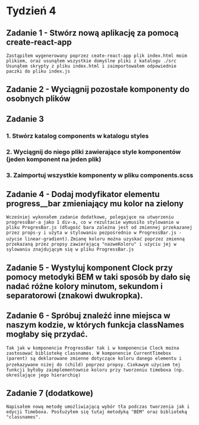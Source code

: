# Tydzień 4

## Zadanie 1 - Stwórz nową aplikację za pomocą create-react-app

`Zastąpiłem wygenerowany poprzez ceate-react-app plik index.html moim plikiem, oraz usunąłem wszystkie domyślne pliki z katalogu ./src`
`Usunąłem skrypty z pliku index.html i zaimportowałem odpowiednie paczki do pliku index.js`

## Zadanie 2 - Wyciągnij pozostałe komponenty do osobnych plików

## Zadanie 3 
### 1. Stwórz katalog components w katalogu styles
### 2. Wyciągnij do niego pliki zawierające style komponentów (jeden komponent na jeden plik)
### 3. Zaimportuj wszystkie komponenty w pliku components.scss

## Zadanie 4 - Dodaj modyfikator elementu progress__bar zmieniający mu kolor na zielony 
`Wcześniej wykonałem zadanie dodatkowe, polegające na utworzeniu progressBar-a jako 1 div-a, co w rezultacie wymusiło stylowanie w pliku ProgresBar.js (długość bara zależna jest od zmiennej przekazanej przez props-y i użyta w stylowaniu pezpośrednio w ProgressBar.js - użycie linear-gradient)`.
`Zmianę koloru można uzyskać poprzez zmienną przekazaną przez propsy zawierającą "nazweKoloru" i użyciu jej w sylowaniu znajdującym się w pliku ProgressBar.js`
## Zadanie 5 - Wystyluj komponent Clock przy pomocy metodyki BEM w taki sposób by dało się nadać różne kolory minutom, sekundom i separatorowi (znakowi dwukropka).
## Zadanie 6 - Spróbuj znaleźć inne miejsca w naszym kodzie, w których funkcja classNames mogłaby się przydać.
`Tak jak w komponencie ProgressBar tak i w komponencie Clock można zastosować bibliotekę classnames. W komponencie CurrentTimebox (parent) są deklarowane zmienne dotyczące koloru danego elementu i przekazywane niżej do (child) poprzez propsy.`
`Ciekawym użyciem tej funkcji byłoby zaimplementownie koloru przy tworzeniu timeboxa (np. określające jego hierarchię)`
## Zadanie 7 (dodatkowe) 
`Napisałem nową metodę umożliwiającą wybór tła podczas tworzenia jak i edycji Timeboxa. Posłużyłem się tutaj metodyką "BEM" oraz biblioteką "classnames".`